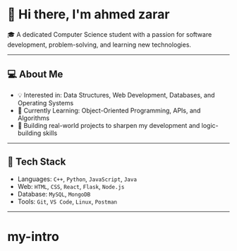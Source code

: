 # 👋 Hi there, I'm ahmed zarar

🎓 A dedicated Computer Science student with a passion for software development, problem-solving, and learning new technologies.

---

## 💻 About Me

- 💡 Interested in: Data Structures, Web Development, Databases, and Operating Systems
- 🧠 Currently Learning: Object-Oriented Programming, APIs, and Algorithms
- 🔧 Building real-world projects to sharpen my development and logic-building skills

---

## 🚀 Tech Stack

- Languages: `C++`, `Python`, `JavaScript`, `Java`
- Web: `HTML`, `CSS`, `React`, `Flask`, `Node.js`
- Database: `MySQL`, `MongoDB`
- Tools: `Git`, `VS Code`, `Linux`, `Postman`

---

# my-intro

